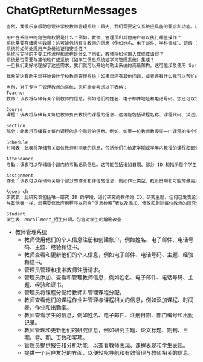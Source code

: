 # ChatGptReturnMessages

````txt
当然，我很乐意帮助您设计学校教师管理系统！首先，我们需要定义系统应具备的要求和功能。以下是一些需要考虑的关键问题：

用户在系统中的角色和权限是什么？例如，教师、管理员和其他用户可以执行哪些操作？
系统需要存储哪些数据？这可能包括有关教师的信息（例如姓名、电子邮件、学科领域）、班级（例如课程名称、注册人数）、学生数据（例如出勤率、成绩）等等。
系统将如何处理用户身份验证和安全性？
系统应支持的主要工作流程和流程是什么？例如，教师将如何输入成绩或请假？
系统是否需要与其他软件或系统（如学生信息系统或学习管理系统）集成？
一旦我们更好地理解了这些需求，我们就可以开始勾勒出系统的高级架构。这可能涉及使用 Spring Boot 和 JPA 等技术构建 RESTful API 来存储和检索数据库中的数据。我们还可以使用 Angular 或 React 等前端框架来构建基于 Web 的用户界面来访问和操作数据。具体实施细节将取决于系统的要求和约束。

我希望这有助于您开始设计学校教师管理系统！如果您还有其他问题，或者还有什么我可以帮忙的，请告诉我。
````

````txt
当然，对于专注于管理教师的系统，您可能会考虑以下表格：
Teacher
教师：该表将存储有关个别教师的信息，例如他们的姓名、电子邮件地址和电话号码。您还可以包括其他字段，例如他们的教学科目、多年的经验以及任何相关的证书或学位。

Course
课程：该表将存储有关每位教师负责教授的课程的信息。这可能包括课程名称、课程代码、描述以及开设课程的学期或学年等字段。

Section
部分：此表将存储有关每门课程的各个部分的信息。例如，如果一位教师教授同一门课程的多个部分，则每个部分在部分表中都有自己的条目。这可能包括诸如班级编号、班级开会的日期和时间以及地点等字段。

Schedule
时间表：此表将存储有关每位教师时间表的信息，包括他们在给定学期或学年内教授的课程和部分。这可能包括学期的开始和结束日期、教师 ID、部门 ID 以及每个部门开会的日期和时间等字段。

Attendance
考勤：该表可以存储每个部门的考勤记录信息。这可能包括诸如日期、部分 ID 和指示每个学生是否在场的标志等字段。

Assignment
作业：该表可以存储有关每个部分的作业和评估的信息，例如作业类型、截止日期和可能的最高分。

Research
研究表：此研究表包括唯一研究 ID 的字段、进行研究的教师的 ID、研究主题、任何已发表论文的标题和详细信息，以及有关研究获得的任何奖项的信息。您可以根据需要修改此表结构或添加其他字段。
与其他表一样，您需要修改应用程序以包含“信息检索”表以及添加、修改和删除每位教师的研究信息所需的任何功能

Student
学生表：enrollment_招生日期，包含对学生的增删改查
````

- 教师管理系统
  - 教师使用他们的个人信息注册和创建帐户，例如姓名、电子邮件、电话号码、主题、经验和证书。
  - 教师查看和更新他们的个人信息，例如电子邮件、电话号码、主题、经验和证书。
  - 管理员管理和批准教师注册请求。
  - 管理员添加、查看和管理教师信息，例如姓名、电子邮件、电话号码、主题、经验和证书。
  - 管理员将课程分配给教师并管理课程分配。
  - 教师查看他们的课程作业并管理与课程相关的信息，例如添加课程、时间表、作业和出勤率。
  - 教师查看学生的信息，例如姓名、电子邮件、注册日期、部门编号和出勤记录。
  - 教师管理和更新他们的研究信息，例如研究主题、论文标题、期刊、日期、卷、期、页数和奖项。
  - 管理员提供报告和分析功能，以查看教师表现、课程表现和学生表现。
  - 提供一个用户友好的界面，以便轻松导航和有效管理与教师相关的信息。